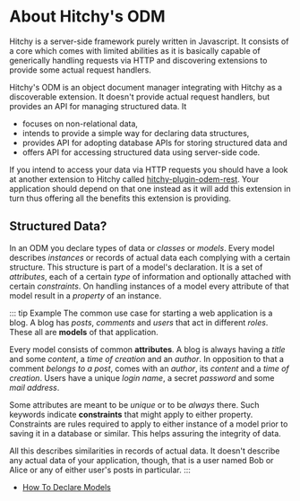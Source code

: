 # About Hitchy's ODM

Hitchy is a server-side framework purely written in Javascript. It consists of a core which comes with limited abilities as it is basically capable of generically handling requests via HTTP and discovering extensions to provide some actual request handlers.

Hitchy's ODM is an object document manager integrating with Hitchy as a discoverable extension. It doesn't provide actual request handlers, but provides an API for managing structured data. It 

* focuses on non-relational data, 
* intends to provide a simple way for declaring data structures,
* provides API for adopting database APIs for storing structured data and
* offers API for accessing structured data using server-side code.

If you intend to access your data via HTTP requests you should have a look at another extension to Hitchy called [hitchy-plugin-odem-rest](https://www.npmjs.com/package/hitchy-plugin-odem-rest). Your application should depend on that one instead as it will add this extension in turn thus offering all the benefits this extension is providing.

## Structured Data?

In an ODM you declare types of data or _classes_ or _models_. Every model describes _instances_ or records of actual data each complying with a certain structure. This structure is part of a model's declaration. It is a set of _attributes_, each of a certain _type_ of information and optionally attached with certain _constraints_. On handling instances of a model every attribute of that model result in a _property_ of an instance. 

::: tip Example
The common use case for starting a web application is a blog. A blog has _posts_, _comments_ and _users_ that act in different _roles_. These all are **models** of that application. 

Every model consists of common **attributes**. A blog is always having a _title_ and some _content_, a _time of creation_ and an _author_. In opposition to that a comment _belongs to a post_, comes with an _author_, its _content_ and a _time of creation_. Users have a unique _login name_, a secret _password_ and some _mail address_. 

Some attributes are meant to be _unique_ or to be _always_ there. Such keywords indicate **constraints** that might apply to either property. Constraints are rules required to apply to either instance of a model prior to saving it in a database or similar. This helps assuring the integrity of data.

All this describes similarities in records of actual data. It doesn't describe any actual data of your application, though, that is a user named Bob or Alice or any of either user's posts in particular.
:::

* [How To Declare Models](guides/declaring-models.md)
